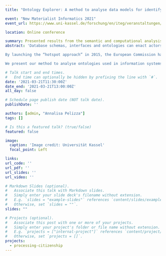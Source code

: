 ```yaml
---
title: "Ontology Explorer: A method to analyse data models for identifying and registering border crossers"

event: "New Ma­te­ria­list In­for­ma­tics 2021"
event_url: https://www.uni-kassel.de/forschung/en/iteg/veranstaltungen/nmi-2021

location: Online conference

summary: Presented results from the semantic and computational analysis of ontologies of information systems used to identify and register migrants in Europe. In the panel "Theories and Concepts (1C)".
abstract: 'Database schemas, interfaces and ontologies can enact actors in politically sensitive ways. This manifests clearly when such formal knowledge representations are used to establish intended identities of non-citizens. In this paper we present results from our semantic and computational analysis of ontologies of information systems used to identify and register migrants in Europe.

By launching the “hotspot approach” in 2015, the European Commission has identified the use of information systems as an important element to de facto achieve a joint migration policy and to gain knowledge on non-EU citizens. However, differences (and similarities) exist among members states’ systems, as well as between member states’ and Europe-wide systems. At European level this is especially relevant as information systems are undergoing major changes following several proposals to make them semantically interoperable, and make their data more usable for EU policy-making. How then are migrants enacted by information systems designed for different purposes by different institutional actors? And what consequences are entailed by their ongoing integration?  

We present our method to analyse ontologies used in information systems aimed at identifying and registering people at border. This method is informed by discourse and network analysis, allowing us to make visible the politics of knowledge production and materialities of information. We introduce results from our comparative analysis of operational information systems used at EU hotspots. This method will contribute to scholarship in digital STS and the materialities of information with a new method based on the empirical analysis of ontologies.'

# Talk start and end times.
#   End time can optionally be hidden by prefixing the line with `#`.
date: '2021-03-21T11:30:00Z'
date_end: '2021-03-21T13:00:00Z'
all_day: false

# Schedule page publish date (NOT talk date).
publishDate: ''

authors: [admin, "Annalisa Pelizza"]
tags: []

# Is this a featured talk? (true/false)
featured: false

image:
  caption: 'Image credit: Universität Kassel'
  focal_point: Left

links:
url_code: ''
url_pdf: ''
url_slides: ''
url_video: ''

# Markdown Slides (optional).
#   Associate this talk with Markdown slides.
#   Simply enter your slide deck's filename without extension.
#   E.g. `slides = "example-slides"` references `content/slides/example-slides.md`.
#   Otherwise, set `slides = ""`.
slides: ""

# Projects (optional).
#   Associate this post with one or more of your projects.
#   Simply enter your project's folder or file name without extension.
#   E.g. `projects = ["internal-project"]` references `content/project/deep-learning/index.md`.
#   Otherwise, set `projects = []`.
projects:
  - processing-citizenship
---
```

